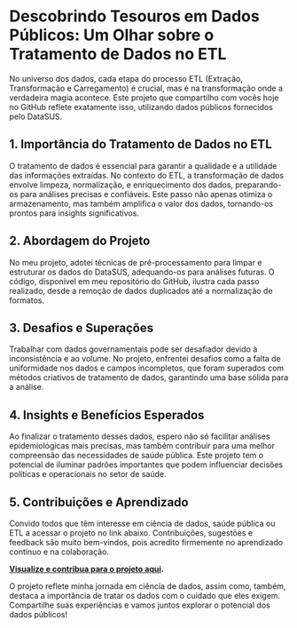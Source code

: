 # Descobrindo Tesouros em Dados Públicos: Um Olhar sobre o Tratamento de Dados no ETL

No universo dos dados, cada etapa do processo ETL (Extração, Transformação e Carregamento) é crucial, mas é na transformação onde a verdadeira magia acontece. Este projeto que compartilho com vocês hoje no GitHub reflete exatamente isso, utilizando dados públicos fornecidos pelo DataSUS.

## 1. Importância do Tratamento de Dados no ETL

O tratamento de dados é essencial para garantir a qualidade e a utilidade das informações extraídas. No contexto do ETL, a transformação de dados envolve limpeza, normalização, e enriquecimento dos dados, preparando-os para análises precisas e confiáveis. Este passo não apenas otimiza o armazenamento, mas também amplifica o valor dos dados, tornando-os prontos para insights significativos.

## 2. Abordagem do Projeto

No meu projeto, adotei técnicas de pré-processamento para limpar e estruturar os dados do DataSUS, adequando-os para análises futuras. O código, disponível em meu repositório do GitHub, ilustra cada passo realizado, desde a remoção de dados duplicados até a normalização de formatos.

## 3. Desafios e Superações

Trabalhar com dados governamentais pode ser desafiador devido à inconsistência e ao volume. No projeto, enfrentei desafios como a falta de uniformidade nos dados e campos incompletos, que foram superados com métodos criativos de tratamento de dados, garantindo uma base sólida para a análise.

## 4. Insights e Benefícios Esperados

Ao finalizar o tratamento desses dados, espero não só facilitar análises epidemiológicas mais precisas, mas também contribuir para uma melhor compreensão das necessidades de saúde pública. Este projeto tem o potencial de iluminar padrões importantes que podem influenciar decisões políticas e operacionais no setor de saúde.

## 5. Contribuições e Aprendizado

Convido todos que têm interesse em ciência de dados, saúde pública ou ETL a acessar o projeto no link abaixo. Contribuições, sugestões e feedback são muito bem-vindos, pois acredito firmemente no aprendizado contínuo e na colaboração.

**[Visualize e contribua para o projeto aqui](https://github.com/LoowdY/Data_treatment).**

O projeto reflete minha jornada em ciência de dados, assim como, também, destaca a importância de tratar os dados com o cuidado que eles exigem. Compartilhe suas experiências e vamos juntos explorar o potencial dos dados públicos!

